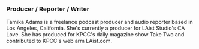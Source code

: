 ### Producer / Reporter / Writer

Tamika Adams is a freelance podcast producer and audio reporter based in Los Angeles, California. She's currently a producer for LAist Studio's CA Love. She has produced for KPCC's daily magazine show Take Two and contributed to KPCC's web arm LAist.com.

